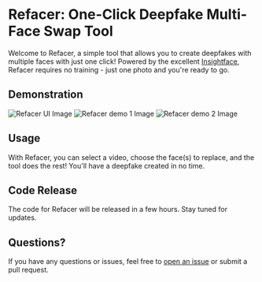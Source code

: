 # Refacer: One-Click Deepfake Multi-Face Swap Tool

Welcome to Refacer, a simple tool that allows you to create deepfakes with multiple faces with just one click! Powered by the excellent [Insightface](https://github.com/deepinsight/insightface), Refacer requires no training - just one photo and you're ready to go.

## Demonstration

![Refacer UI Image](https://github.com/xaviviro/refacer/blob/main/image.jpg)
![Refacer demo 1 Image](https://github.com/xaviviro/refacer/blob/main/demo-1.jpg)
![Refacer demo 2 Image](https://github.com/xaviviro/refacer/blob/main/demo-2.jpg)

## Usage

With Refacer, you can select a video, choose the face(s) to replace, and the tool does the rest! You'll have a deepfake created in no time.

## Code Release

The code for Refacer will be released in a few hours. Stay tuned for updates.

## Questions?

If you have any questions or issues, feel free to [open an issue](https://github.com/xaviviro/refacer/issues/new) or submit a pull request.

